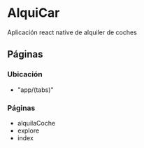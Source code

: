 # AlquiCar
Aplicación react native de alquiler de coches

## Páginas
### Ubicación
- "app/(tabs)"
### Páginas
- alquilaCoche
- explore
- index